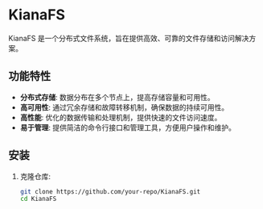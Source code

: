 # KianaFS

KianaFS 是一个分布式文件系统，旨在提供高效、可靠的文件存储和访问解决方案。

## 功能特性

- **分布式存储**: 数据分布在多个节点上，提高存储容量和可用性。
- **高可用性**: 通过冗余存储和故障转移机制，确保数据的持续可用性。
- **高性能**: 优化的数据传输和处理机制，提供快速的文件访问速度。
- **易于管理**: 提供简洁的命令行接口和管理工具，方便用户操作和维护。

## 安装

1. 克隆仓库:
   ```bash
   git clone https://github.com/your-repo/KianaFS.git
   cd KianaFS